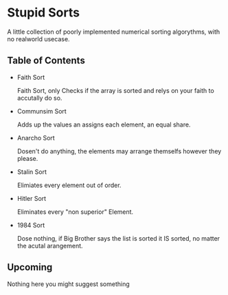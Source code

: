 # Stupid Sorts

A little collection of poorly implemented numerical sorting algorythms, with no realworld usecase.

## Table of Contents

* Faith Sort

    Faith Sort, only Checks if the array is sorted and relys on your faith to accutally do so.

* Communsim Sort

    Adds up the values an assigns each element, an equal share.

* Anarcho Sort

    Dosen't do anything, the elements may arrange themselfs however they please.

* Stalin Sort

    Elimiates every element out of order.

* Hitler Sort

    Eliminates every "non superior" Element.

* 1984 Sort

    Dose nothing, if Big Brother says the list is sorted it IS sorted,
    no matter the acutal arangement.

## Upcoming

Nothing here you
might suggest something
